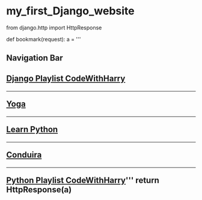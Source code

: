 # my_first_Django_website

from django.http import HttpResponse

def bookmark(request):
    a = '''<h2>Navigation Bar<h2> 
    <a href="https://www.youtube.com/playlist?list=PLu0W_9lII9ah7DDtYtflgwMwpT3xmjXY9">
    Django Playlist CodeWithHarry</a><br>
    <hr/>
    <a href="https://www.pankajshuklaonline.com/s/mycourses"> Yoga</a><br>
    <hr/>
    <a href = "https://www.w3schools.com/python/python_iterators.asp">Learn Python</a><br>
    <hr/>
    <a href = "https://courses.conduiraonline.com/courses/course-overview/65163/65164">Conduira</a><br>
    <hr/>
    <a href = "https://www.youtube.com/playlist?list=PLu0W_9lII9agICnT8t4iYVSZ3eykIAOME">Python Playlist CodeWithHarry</a>'''
    return HttpResponse(a)
